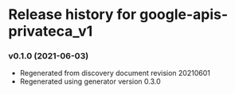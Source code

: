 # Release history for google-apis-privateca_v1

### v0.1.0 (2021-06-03)

* Regenerated from discovery document revision 20210601
* Regenerated using generator version 0.3.0

